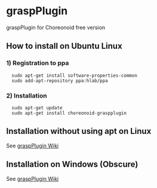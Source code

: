 # graspPlugin
graspPlugin for Choreonoid free version

## How to install on Ubuntu Linux
### 1) Registration to ppa
```
  sudo apt-get install software-properties-common
  sudo add-apt-repository ppa:hlab/ppa
```

### 2) Installation
```
  sudo apt-get update
  sudo apt-get install choreonoid-graspplugin
```

## Installation without using apt on Linux

See [graspPlugin Wiki](http://www.hlab.sys.es.osaka-u.ac.jp/grasp/ja/node/311)

## Installation on Windows (Obscure)

See [graspPlugin Wiki](http://www.hlab.sys.es.osaka-u.ac.jp/grasp/ja/node/291)

